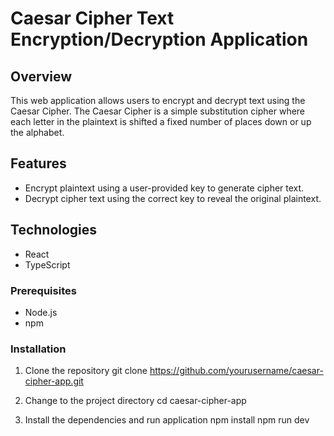 # Caesar Cipher Text Encryption/Decryption Application

## Overview

This web application allows users to encrypt and decrypt text using the Caesar Cipher. The Caesar Cipher is a simple substitution cipher where each letter in the plaintext is shifted a fixed number of places down or up the alphabet.

## Features

- Encrypt plaintext using a user-provided key to generate cipher text.
- Decrypt cipher text using the correct key to reveal the original plaintext.

## Technologies

- React
- TypeScript

### Prerequisites

- Node.js
- npm

### Installation

1. Clone the repository
   git clone https://github.com/yourusername/caesar-cipher-app.git

2. Change to the project directory
   cd caesar-cipher-app

3. Install the dependencies and run application
   npm install
   npm run dev
